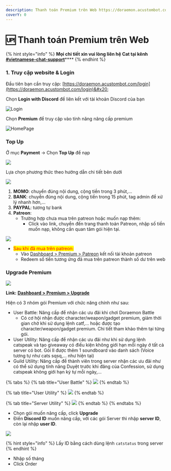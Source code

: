 ```yaml
---
description: Thanh toán Premium trên Web https://doraemon.acustombot.com/
coverY: 0
---
```


# 🆙 Thanh toán Premium trên Web

{% hint style="info" %}
**Mọi chi tiết xin vui lòng liên hệ Cat tại kênh** [**#vietnamese-chat-support**](https://canary.discord.com/channels/511577620429668355/607726564008001576)****
{% endhint %}

### 1. Truy cập website & Login

Đầu tiên bạn cần truy cập: [https://doraemon.acustombot.com/login](https://doraemon.acustombot.com/login)&#x20;

Chọn **Login with Discord** để liên kết với tài khoản Discord của bạn

![Login](<../.gitbook/assets/image (4).png>)

Chọn **Premium** để truy cập vào tính năng nâng cấp premium

![HomePage](<../.gitbook/assets/image (1).png>)

### Top Up

Ở mục **Payment** → Chọn **Top Up** để nạp

![](https://lh3.googleusercontent.com/ZzLi59tpERHIKtVPJgASxdnPZlKi4T80STXcQZzQxP7oGvR9yIcACiH3u4bUiSglt5x9jJOQErJfT88qKjIlHvz\_qsaD43FSeI\_HmmejOpLibyuMpDvaaYbx08BxTkD11LUPDqu3CEVH4otoyw)

Lựa chọn phương thức theo hướng dẫn chi tiết bên dưới

![](https://lh5.googleusercontent.com/e0EWnImxgUmzHSxnE4G6XNF6Fh\_SqMsZLeVbEwfIFcA\_nWTwl\_o1Ln0uPb00wpszxAaNQrk-Bb3aamL95r-xGnet9GGhBLa39MQRD9YtWia8iiWn9sz9vOIZtdan5m1CxxqvpvMZ-Vdvz4vwLA)

1. **MOMO**: chuyển đúng nội dung, cộng tiền trong 3 phút,...&#x20;
2. **BANK**: chuyển đúng nội dung, cộng tiền trong 15 phút, tag admin để xử lý nhanh hơn,...
3. **PAYPAL**: tương tự bank&#x20;
4. **Patreon**:
   * Trường hợp chưa mua trên patreon hoặc muốn nạp thêm:
     * Click vào link, chuyển đến trang thanh toán Patreon, nhập số tiền muốn nạp, không cần quan tâm gói hiện tại.

![](https://lh5.googleusercontent.com/pkSOLvu3vFGCHXWGqDpBpEn1vIjl-KR8cq3gqkwJhbNtzQutxfe4gJKVADkIOLcdiFYPOL00VwxqPK6yqzWKuSjWTtNtBhfClzjdn9XYkNu9LXa4qh-CZseUTTnt782kFnaWO4UhHV2Y80AwaA)

* <mark style="color:red;">Sau khi đã mua trên patreon:</mark>
  * Vào [Dashboard > Premium > Patreon](https://doraemon.acustombot.com/premium/patreon) kết nối tài khoản patreon
  * Redeem số tiền tương ứng đã mua trên patreon thành số dư trên web

### Upgrade Premium

![](https://lh3.googleusercontent.com/LqzFlsT-X8ZZla3F7hxS65B6rsDJnVm1w3OEVNRt4NS2-ZkatsRjwZabLa2SkY-fqDC6TuaCYYn8Ka5NpFWSMwf7tt3w29IbLQbwaUJEdDuIAG5nfuEboWJpzxFRhpWVZASTDRUvm9uIJ4ll7A)

**Link:** [**Dashboard > Premium > Upgrade**](https://doraemon.acustombot.com/premium)

Hiện có 3 nhóm gói Premium với chức năng chính như sau:&#x20;

* User Battle: Nâng cấp để nhận các ưu đãi khi chơi Doraemon Battle&#x20;
  * Có cơ hội nhận được character/weapon/gadget premium, giảm thời gian chờ khi sử dụng lệnh catf,... hoặc được tạo character/weapon/gadget premium. Chi tiết tham khảo thêm tại từng gói.&#x20;
* User Utility: Nâng cấp để nhận các ưu đãi như khi sử dụng lệnh catspeak và tạo giveaway có điều kiện không giới hạn mỗi ngày ở tất cả server có bot. Gói II được thêm 1 soundboard vào danh sách (Voice tương tự như cats sqsq,... như hiện tại)&#x20;
* Guild Utility: Nâng cấp để thành viên trong server nhận các ưu đãi như có thể sử dụng tính năng Duyệt trước khi đăng của Confession, sử dụng catspeak không giới hạn ký tự mỗi ngày,...

{% tabs %}
{% tab title="User Battle" %}
![](<../.gitbook/assets/image (2).png>)
{% endtab %}

{% tab title="User Utility" %}
![](<../.gitbook/assets/image (3).png>)
{% endtab %}

{% tab title="Server Utility" %}
![](<../.gitbook/assets/image (6).png>)
{% endtab %}
{% endtabs %}

* Chọn gói muốn nâng cấp, click **Upgrade**
* Điền **Discord ID** muốn nâng cấp, với các gói Server thì nhập **server ID**, còn lại nhập **user ID**.

![](https://lh6.googleusercontent.com/-9eHxP7zbM0iXe5a19avPRsgtlXMYLv1erzV9bH6eZ\_Xd07BsoN1hXJaWVCHzW75OO4VFztq-g\_nuYqf6e-w-qaIunoJtbFW6JUFTFVuI3R5SoRpW0Qwq6FJRYtz9CYOPinFHx1tSTkwo2KSqQ)

{% hint style="info" %}
Lấy ID bằng cách dùng lệnh `catstatus` trong server
{% endhint %}

* Nhập số tháng
* Click Order



